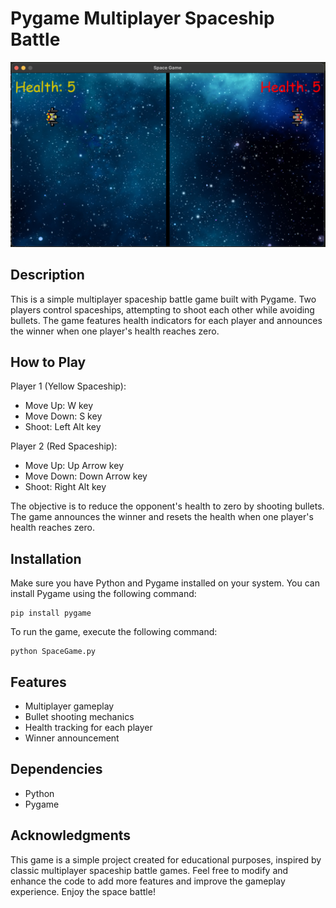 # Pygame Multiplayer Spaceship Battle

![Alt text](/Assets/Screenshot.png?raw=true "Optional Title")

## Description
This is a simple multiplayer spaceship battle game built with Pygame. Two players control spaceships, attempting to shoot each other while avoiding bullets. The game features health indicators for each player and announces the winner when one player's health reaches zero.

## How to Play
Player 1 (Yellow Spaceship):
- Move Up: W key
- Move Down: S key
- Shoot: Left Alt key

Player 2 (Red Spaceship):
- Move Up: Up Arrow key
- Move Down: Down Arrow key
- Shoot: Right Alt key

The objective is to reduce the opponent's health to zero by shooting bullets. The game announces the winner and resets the health when one player's health reaches zero.

## Installation
Make sure you have Python and Pygame installed on your system. You can install Pygame using the following command:

```
pip install pygame
```
To run the game, execute the following command:

```
python SpaceGame.py
```

## Features
- Multiplayer gameplay
- Bullet shooting mechanics
- Health tracking for each player
- Winner announcement
  
## Dependencies
- Python
- Pygame

## Acknowledgments
This game is a simple project created for educational purposes, inspired by classic multiplayer spaceship battle games. Feel free to modify and enhance the code to add more features and improve the gameplay experience. Enjoy the space battle!
